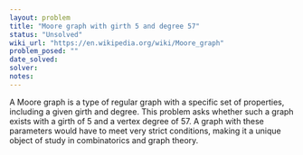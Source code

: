 ```yaml
---
layout: problem
title: "Moore graph with girth 5 and degree 57"
status: "Unsolved"
wiki_url: "https://en.wikipedia.org/wiki/Moore_graph"
problem_posed: ""
date_solved:
solver:
notes:
---
```

A Moore graph is a type of regular graph with a specific set of properties, including a given girth and degree. This problem asks whether such a graph exists with a girth of 5 and a vertex degree of 57. A graph with these parameters would have to meet very strict conditions, making it a unique object of study in combinatorics and graph theory.